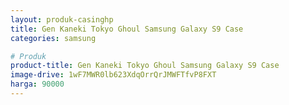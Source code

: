 ```yaml
---
layout: produk-casinghp
title: Gen Kaneki Tokyo Ghoul Samsung Galaxy S9 Case
categories: samsung

# Produk
product-title: Gen Kaneki Tokyo Ghoul Samsung Galaxy S9 Case
image-drive: 1wF7MWR0lb623XdqOrrQrJMWFTfvP8FXT
harga: 90000
---
```

